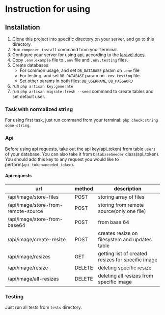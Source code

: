 # Instruction for using

## Installation

1. Clone this project into specific directory on your server, and go to this directory.
2. Run ``composer install`` command from your terminal.
3. Configure your server for using api, according to the [laravel docs](https://laravel.com/docs/5.5/installation#web-server-configuration "laravel docs").
4. Copy `.env.example` file to `.env` file and `.env.testing` files.
5. Create databases:
    - For common usage, and set `DB_DATABASE` param on `.env` file
    - For testing, and set `DB_DATABASE` param on `.env.testing` file
    - Set other params in both files: `DB_USERNAME`, `DB_PASSWORD`
6. run `php artisan key:generate`
6. run `php artisan migrate:fresh --seed` command to create tables and set default user.


### Task with normalized string

For using first task, just run command from your terminal:
`php check:string some-string`. 

### Api

Before using api requests, take out the api key(api_token) from table `users` of your database.
You can also take it from `DatabaseSeeder` class(api_token). You should add this key to any request you would like to perform(`api_token=needed_token`).

#### Api requests

| url  | method | description   |
| ------------ | ------------ | ------------ |
| /api/image/store-files | POST | storing array of files  |
|  /api/image/store-from-remote-source | POST | storing from remote source(only one file)   |
| /api/image/store-from-base64  | POST | from base 64 |
| /api/image/create-resize  | POST | creates resize on filesystem and updates table |
| /api/image/resizes  | GET | getting list of created resizes for specific image |
| /api/image/resize  | DELETE | deleting specific resize |
| /api/image/all-resizes  | DELETE | deleting all resizes from specific image |

### Testing

Just run all tests from `tests` directory.